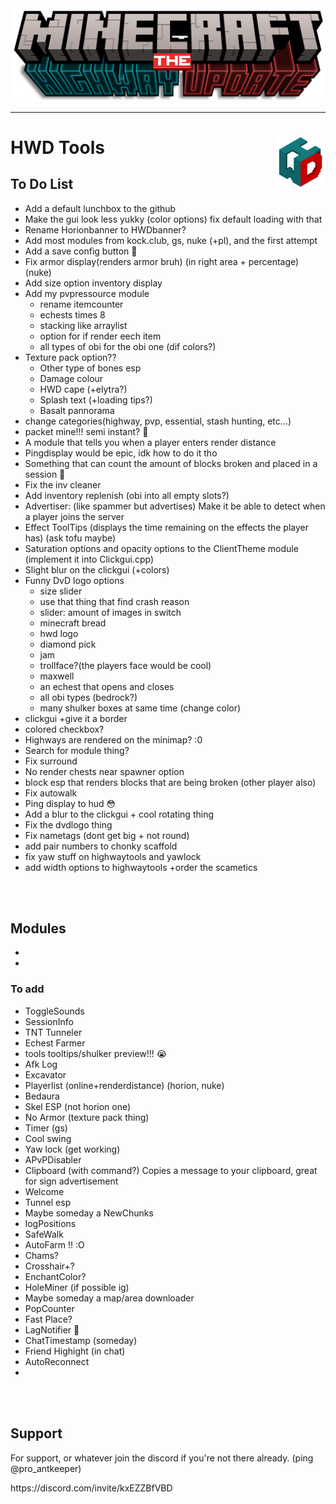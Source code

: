 <div align="center">
    <a href="https://discord.com/invite/kxEZZBfVBD"><img width="1000px" height="auto" src="HWD Tools/Assets/HorionBanner.png"></a>
</div>

---

# HWD Tools <a href="https://discord.com/invite/kxEZZBfVBD"><img align="right" src="HWD Tools/Assets/Logo.png" height="80px" /></a>

## To Do List
- Add a default lunchbox to the github
- Make the gui look less yukky (color options) fix default loading with that
- Rename Horionbanner to HWDbanner?
- Add most modules from kock.club, gs, nuke (+pl), and the first attempt
- Add a save config button 🧠
- Fix armor display(renders armor bruh) (in right area + percentage) (nuke)
- Add size option inventory display 
- Add my pvpressource module
  - rename itemcounter
  - echests times 8
  - stacking like arraylist
  - option for if render eech item
  - all types of obi for the obi one (dif colors?)
- Texture pack option??
  - Other type of bones esp
  - Damage colour
  - HWD cape (+elytra?)
  - Splash text (+loading tips?)
  - Basalt pannorama
- change categories(highway, pvp, essential, stash hunting, etc...)
- packet mine!!! semi instant? 🥺
- A module that tells you when a player enters render distance
- Pingdisplay would be epic, idk how to do it tho
- Something that can count the amount of blocks broken and placed in a session 🤑
- Fix the inv cleaner 
- Add inventory replenish (obi into all empty slots?)
- Advertiser: (like spammer but advertises) Make it be able to detect when a player joins the server
- Effect ToolTips (displays the time remaining on the effects the player has) (ask tofu maybe)
- Saturation options and opacity options to the ClientTheme module (implement it into Clickgui.cpp)
- Slight blur on the clickgui (+colors)
- Funny DvD logo options
  - size slider
  - use that thing that find crash reason
  - slider: amount of images in switch
  - minecraft bread
  - hwd logo
  - diamond pick 
  - jam
  - trollface?(the players face would be cool)
  - maxwell
  - an echest that opens and closes
  - all obi types (bedrock?)
  - many shulker boxes at same time (change color)
- clickgui +give it a border
- colored checkbox?
- Highways are rendered on the minimap? :0
- Search for module thing?
- Fix surround
- No render chests near spawner option
- block esp that renders blocks that are being broken (other player also)
- Fix autowalk
- Ping display to hud 😳
- Add a blur to the clickgui + cool rotating thing 
- Fix the dvdlogo thing
- Fix nametags (dont get big + not round)
- add pair numbers to chonky scaffold
- fix yaw stuff on highwaytools and yawlock
- add width options to highwaytools +order the scametics
<br>
<br>

## Modules
-
-

  
### To add
- ToggleSounds
- SessionInfo
- TNT Tunneler
- Echest Farmer
- tools tooltips/shulker preview!!! 😭
- Afk Log
- Excavator
- Playerlist (online+renderdistance) (horion, nuke)
- Bedaura 
- Skel ESP (not horion one)
- No Armor (texture pack thing)
- Timer (gs)
- Cool swing
- Yaw lock (get working)
- APvPDisabler
- Clipboard (with command?) Copies a message to your clipboard, great for sign advertisement
- Welcome
- Tunnel esp
- Maybe someday a NewChunks
- logPositions
- SafeWalk
- AutoFarm !! :O
- Chams?
- Crosshair+?
- EnchantColor?
- HoleMiner (if possible ig)
- Maybe someday a map/area downloader
- PopCounter
- Fast Place?
- LagNotifier 🥇
- ChatTimestamp (someday)
- Friend Highight (in chat)
- AutoReconnect
- 

<br>
<br>   

## Support
For support, or whatever join the discord if you're not there already. (ping @pro_antkeeper)
<p></p>https://discord.com/invite/kxEZZBfVBD
